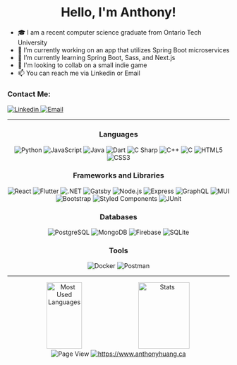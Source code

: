 <!--
Svg icons can found through [https://simpleicons.org] and is created using [https://shields.io/].
-->

<h1 align="center">Hello, I'm Anthony!</h1>

<!-- Intro -->
 - 🎓 I am a recent computer science graduate from Ontario Tech University
 - 🔭 I’m currently working on an app that utilizes Spring Boot microservices
 - 🌱 I’m currently learning Spring Boot, Sass, and Next.js
 - 👯 I'm looking to collab on a small indie game
 - 📫 You can reach me via Linkedin or Email

<!-- Contacts -->
<h3><b>Contact Me:</b></h3>
<div align="left">
    <a href="https://www.linkedin.com/in/anthony-huang-0/" rel="noreferrer noopener" target="_blank">
        <img alt="Linkedin" src="https://img.shields.io/badge/LinkedIn-0A66C2?style=for-the-badge&logo=linkedin"/>
    </a>
    <a href="mailto:huang.anthony@outlook.com" rel="noreferrer noopener" target="_blank">
        <img alt="Email" src="https://img.shields.io/badge/Email-0078D4?style=for-the-badge&logo=Microsoft Outlook"/>
    </a>
</div>

---

<!-- Tech tack -->
<!--Languages-->
<h3 align="center"><b>Languages</b></h3>
<div align="center">
    <img alt="Python" src="https://img.shields.io/badge/Python-ffd343?style=for-the-badge&logo=python"/>
    <img alt="JavaScript" src="https://img.shields.io/badge/JavaScript-333?style=for-the-badge&logo=JavaScript"/>
    <img alt="Java" src="https://img.shields.io/badge/Java-D0A384?style=for-the-badge&logo=Java"/>
    <img alt="Dart" src="https://img.shields.io/badge/Dart-00599C?style=for-the-badge&logo=Dart"/>
    <img alt="C Sharp" src="https://img.shields.io/badge/C Sharp-239120?style=for-the-badge&logo=C Sharp"/>
    <img alt="C++" src="https://img.shields.io/badge/C++-00599C?style=for-the-badge&logo=C%2B%2B"/>
    <img alt="C" src="https://img.shields.io/badge/C-00599C?style=for-the-badge&logo=C"/>
    <img alt="HTML5" src="https://img.shields.io/badge/HTML5-DDDDDD?style=for-the-badge&logo=HTML5"/>
    <img alt="CSS3" src="https://img.shields.io/badge/CSS3-1572B6?style=for-the-badge&logo=CSS3"/>
</div>

<!--Frameworks-->
<h3 align="center"><b>Frameworks and Libraries</b></h3>
<div align="center">
    <img alt="React" src="https://img.shields.io/badge/React-0059ae?style=for-the-badge&logo=react"/>
    <img alt="Flutter" src="https://img.shields.io/badge/Flutter-02569B?style=for-the-badge&logo=flutter"/>
    <img alt=".NET" src="https://img.shields.io/badge/React-512BD4?style=for-the-badge&logo=react"/>
    <img alt="Gatsby" src="https://img.shields.io/badge/.NET-663399?style=for-the-badge&logo=.NET"/>
    <img alt="Node.js" src="https://img.shields.io/badge/Node.js-333?style=for-the-badge&logo=Node.js"/>
    <img alt="Express" src="https://img.shields.io/badge/Express-000000?style=for-the-badge&logo=Express"/>
    <img alt="GraphQL" src="https://img.shields.io/badge/GraphQL-E10098?style=for-the-badge&logo=GraphQL"/>
    <img alt="MUI" src="https://img.shields.io/badge/MUI-eeeeee?style=for-the-badge&logo=MUI"/>
    <img alt="Bootstrap" src="https://img.shields.io/badge/Bootstrap-eeeeee?style=for-the-badge&logo=Bootstrap"/>
    <img alt="Styled Components" src="https://img.shields.io/badge/Styled Components-333?style=for-the-badge&logo=styled-components"/>
    <img alt="JUnit" src="https://img.shields.io/badge/JUnit-eeeeee?style=for-the-badge&logo=JUnit5"/>
</div>

<!--Tools-->
<h3 align="center"><b>Databases</b></h3>
<div align="center">
    <img alt="PostgreSQL" src="https://img.shields.io/badge/PostgreSQL-333?style=for-the-badge&logo=PostgreSQL"/>
    <img alt="MongoDB" src="https://img.shields.io/badge/MongoDB-333?style=for-the-badge&logo=MongoDB"/>
    <img alt="Firebase" src="https://img.shields.io/badge/Firebase-333?style=for-the-badge&logo=Firebase"/>
    <img alt="SQLite" src="https://img.shields.io/badge/SQLite-003B57?style=for-the-badge&logo=SQLite"/>
</div>

<!--Tools-->
<h3 align="center"><b>Tools</b></h3>
<div align="center">
    <img alt="Docker" src="https://img.shields.io/badge/Docker-eeeeee?style=for-the-badge&logo=docker"/>
    <img alt="Postman" src="https://img.shields.io/badge/Postman-eeeeee?style=for-the-badge&logo=Postman"/>
</div>

---

<!--Read Me Lang Stats-->
<div align="center">
    <img alt="Most Used Languages" src="https://github-readme-stats.vercel.app/api/top-langs/?username=Nycarus&layout=compact&theme=midnight-purple" width="40%" height="150px">
    <!-- Commit Stats -->
    <img src="https://github-readme-stats.vercel.app/api?username=Nycarus&count_private=true&show_icons=true&theme=midnight-purple&include_all_commits=true" alt="Stats" width="48%" height="150px">
</div>

<!--Misc-->
<div align="center">
    <img src="https://komarev.com/ghpvc/?username=Nycarus&label=Profile%20views&color=blueviolet&style=for-the-badge" alt="Page View"/>
    <a href="https://www.anthonyhuang.ca" rel="noreferrer noopener" target="_blank"><img alt="https://www.anthonyhuang.ca" src="https://img.shields.io/badge/anthonyhuang.ca-online-GRE8FF?style=for-the-badge"/></a>
</div>

